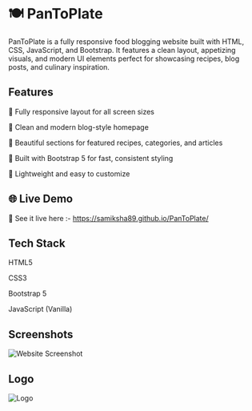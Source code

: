 
# 🍽️ PanToPlate

PanToPlate is a fully responsive food blogging website built with HTML, CSS, JavaScript, and Bootstrap. It features a clean layout, appetizing visuals, and modern UI elements perfect for showcasing recipes, blog posts, and culinary inspiration.




## Features

📱 Fully responsive layout for all screen sizes

🧁 Clean and modern blog-style homepage

🍝 Beautiful sections for featured recipes, categories, and articles

🧰 Built with Bootstrap 5 for fast, consistent styling

🎯 Lightweight and easy to customize



## 🌐 Live Demo

🔗 See it live here :- https://samiksha89.github.io/PanToPlate/



## Tech Stack

HTML5

CSS3

Bootstrap 5

JavaScript (Vanilla)




## Screenshots

![Website Screenshot](screenshot(4).png)


## Logo

![Logo](https://as1.ftcdn.net/v2/jpg/06/29/65/08/1000_F_629650870_ARwd0nxyOFzRok3Kl8AiftZyErtnQ2vs.jpg)

